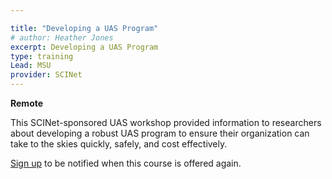 ```yaml
---

title: "Developing a UAS Program"
# author: Heather Jones
excerpt: Developing a UAS Program
type: training
Lead: MSU
provider: SCINet
---
```


**Remote**   

This SCINet-sponsored UAS workshop provided information to researchers about developing a robust UAS program to ensure their organization can take to the skies quickly, safely, and cost effectively.

[Sign up](https://forms.office.com/g/tVtE8wEgAt) to be notified when this course is offered again.

